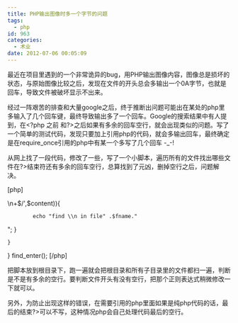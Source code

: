 ```yaml
---
title: PHP输出图像时多一个字节的问题
tags:
  - php
id: 963
categories:
  - 术业
date: 2012-07-06 00:05:09
---
```


最近在项目里遇到的一个非常诡异的bug，用PHP输出图像内容，图像总是损坏的状态，与原始图像比较之后，发现在文件的开头总会多输出一个0A字节，也就是回车，导致文件被破坏显示不出来。

经过一阵艰苦的排查和大量google之后，终于推断出问题可能出在某处的php里多输入了几个回车键，最终导致输出多了一个回车。Google的搜索结果中有人提到，在&lt;?php 之前 和?&gt;之后如果有多余的回车空行，就会出现类似的问题。写了一个简单的测试代码，发现只要加上引用php的代码，就会多输出回车，最终确定是在require_once引用的php中有某一个多写了几个回车 -_-!

从网上找了一段代码，修改了一些，写了一个小脚本，遍历所有的文件找出哪些文件在?&gt;结束符还有多余的回车空行，总算找到了元凶，删掉空行之后，问题解决。

[php]
<?php
//遍历所有文件
function find_allfile(){
    $i="*";
    while($file=glob($i)){
        foreach($file as $s){
            if(!is_dir($s))$allfile[]=$s;
        }
        $i.="/*";
    }
    return $allfile;
}
function find_enter(){
    $file = find_allfile();
    foreach ($file as $fname){
        $fname=dirname(__FILE__)."/".$fname;
        $content = @file_get_contents($fname);
        if(preg_match('/\?>\n+$/',$content)){
            echo "find \\n in file" .$fname."
";
        }

    }
}
find_enter();
[/php]

把脚本放到根目录下，跑一遍就会把根目录和所有子目录里的文件都扫一遍，判断是不是有多余的空行。要判断文件开头有没有空行，把那个正则表达式稍微修改一下就可以。

另外，为防止出现这样的错误，在需要引用的php里面如果是纯php代码的话，最后的结束?&gt;可以不写，这种情况php会自己处理代码最后的空行。